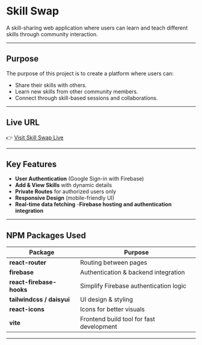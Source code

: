 
# Skill Swap

A skill-sharing web application where users can learn and teach different skills through community interaction.

---

## Purpose

The purpose of this project is to create a platform where users can:
- Share their skills with others.
- Learn new skills from other community members.
- Connect through skill-based sessions and collaborations.

---

## Live URL

👉 [Visit Skill Swap Live](https://your-live-site-link.netlify.app/)

---

## Key Features

- **User Authentication** (Google Sign-in with Firebase)
- **Add & View Skills** with dynamic details
- **Private Routes** for authorized users only
- **Responsive Design** (mobile-friendly UI)
- **Real-time data fetching**
-**Firebase hosting and authentication integration**

---

## NPM Packages Used

| Package | Purpose |
|----------|----------|
| **react-router** | Routing between pages |
| **firebase** | Authentication & backend integration |
| **react-firebase-hooks** | Simplify Firebase authentication logic |
| **tailwindcss / daisyui** | UI design & styling |
| **react-icons** | Icons for better visuals |
| **vite** | Frontend build tool for fast development |

---